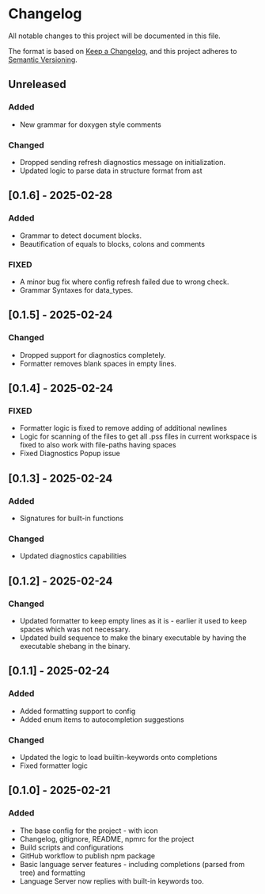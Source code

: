 # Changelog

All notable changes to this project will be documented in this file.

The format is based on [Keep a Changelog](https://keepachangelog.com/en/1.1.0/),
and this project adheres to [Semantic Versioning](https://semver.org/spec/v2.0.0.html).

## Unreleased

### Added

- New grammar for doxygen style comments

### Changed

- Dropped sending refresh diagnostics message on initialization.
- Updated logic to parse data in structure format from ast

## [0.1.6] - 2025-02-28

### Added

- Grammar to detect document blocks.
- Beautification of equals to blocks, colons and comments

### FIXED

- A minor bug fix where config refresh failed due to wrong check.
- Grammar Syntaxes for data_types.

## [0.1.5] - 2025-02-24

### Changed

- Dropped support for diagnostics completely.
- Formatter removes blank spaces in empty lines.

## [0.1.4] - 2025-02-24

### FIXED

- Formatter logic is fixed to remove adding of additional newlines
- Logic for scanning of the files to get all .pss files in current workspace is fixed to also work with file-paths having spaces
- Fixed Diagnostics Popup issue

## [0.1.3] - 2025-02-24

### Added

- Signatures for built-in functions

### Changed

- Updated diagnostics capabilities

## [0.1.2] - 2025-02-24

### Changed

- Updated formatter to keep empty lines as it is - earlier it used to keep spaces which was not necessary.
- Updated build sequence to make the binary executable by having the executable shebang in the binary.

## [0.1.1] - 2025-02-24

### Added

- Added formatting support to config
- Added enum items to autocompletion suggestions

### Changed

- Updated the logic to load builtin-keywords onto completions
- Fixed formatter logic

## [0.1.0] - 2025-02-21

### Added

- The base config for the project - with icon
- Changelog, gitignore, README, npmrc for the project
- Build scripts and configurations
- GitHub workflow to publish npm package
- Basic language server features - including completions (parsed from tree) and formatting
- Language Server now replies with built-in keywords too.
